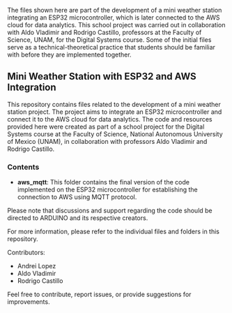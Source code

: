 The files shown here are part of the development of a mini weather station integrating an ESP32 microcontroller, which is later connected to the AWS cloud for data analytics. This school project was carried out in collaboration with Aldo Vladimir and Rodrigo Castillo, professors at the Faculty of Science, UNAM, for the Digital Systems course. Some of the initial files serve as a technical-theoretical practice that students should be familiar with before they are implemented together.


## Mini Weather Station with ESP32 and AWS Integration

This repository contains files related to the development of a mini weather station project. The project aims to integrate an ESP32 microcontroller and connect it to the AWS cloud for data analytics. The code and resources provided here were created as part of a school project for the Digital Systems course at the Faculty of Science, National Autonomous University of Mexico (UNAM), in collaboration with professors Aldo Vladimir and Rodrigo Castillo.

### Contents

- **aws_mqtt**: This folder contains the final version of the code implemented on the ESP32 microcontroller for establishing the connection to AWS using MQTT protocol.

Please note that discussions and support regarding the code should be directed to ARDUINO and its respective creators.

For more information, please refer to the individual files and folders in this repository.

Contributors:
- Andrei Lopez
- Aldo Vladimir
- Rodrigo Castillo

Feel free to contribute, report issues, or provide suggestions for improvements.
